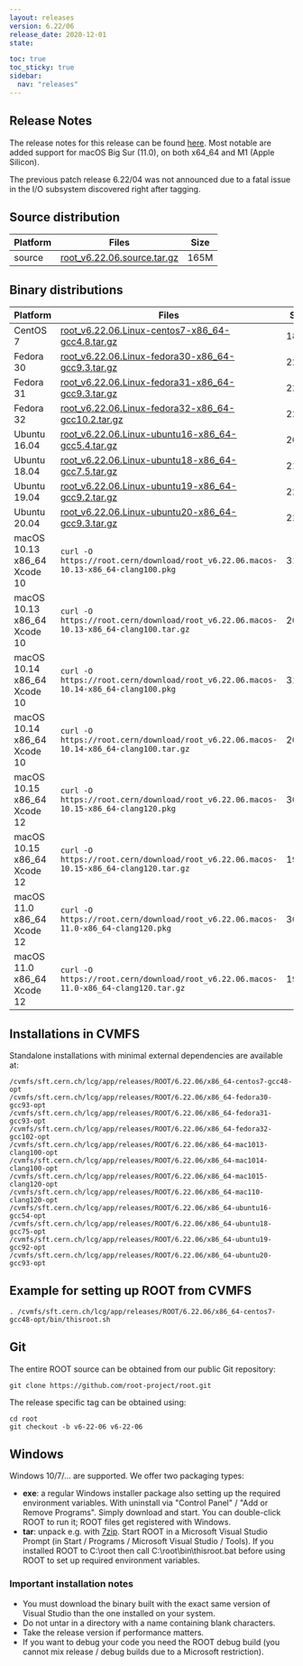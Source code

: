 ```yaml
---
layout: releases
version: 6.22/06
release_date: 2020-12-01
state:

toc: true
toc_sticky: true
sidebar:
  nav: "releases"
---
```



## Release Notes

The release notes for this release can be found [here](https://root.cern/doc/v622/release-notes.html#release-6.2206).
Most notable are added support for macOS Big Sur (11.0), on both x64_64 and M1 (Apple Silicon).

The previous patch release 6.22/04 was not announced due to a fatal issue in the I/O subsystem discovered right after tagging.

## Source distribution

| Platform       | Files | Size |
|-----------|-------|-----|
| source | [root_v6.22.06.source.tar.gz](https://root.cern/download/root_v6.22.06.source.tar.gz) | 165M |


## Binary distributions

| Platform       | Files | Size |
|-----------|-------|-----|
| CentOS 7 | [root_v6.22.06.Linux-centos7-x86_64-gcc4.8.tar.gz](https://root.cern/download/root_v6.22.06.Linux-centos7-x86_64-gcc4.8.tar.gz) | 186M |
| Fedora 30 | [root_v6.22.06.Linux-fedora30-x86_64-gcc9.3.tar.gz](https://root.cern/download/root_v6.22.06.Linux-fedora30-x86_64-gcc9.3.tar.gz) | 225M |
| Fedora 31 | [root_v6.22.06.Linux-fedora31-x86_64-gcc9.3.tar.gz](https://root.cern/download/root_v6.22.06.Linux-fedora31-x86_64-gcc9.3.tar.gz) | 225M |
| Fedora 32 | [root_v6.22.06.Linux-fedora32-x86_64-gcc10.2.tar.gz](https://root.cern/download/root_v6.22.06.Linux-fedora32-x86_64-gcc10.2.tar.gz) | 227M |
| Ubuntu 16.04 | [root_v6.22.06.Linux-ubuntu16-x86_64-gcc5.4.tar.gz](https://root.cern/download/root_v6.22.06.Linux-ubuntu16-x86_64-gcc5.4.tar.gz) | 200M |
| Ubuntu 18.04 | [root_v6.22.06.Linux-ubuntu18-x86_64-gcc7.5.tar.gz](https://root.cern/download/root_v6.22.06.Linux-ubuntu18-x86_64-gcc7.5.tar.gz) | 218M |
| Ubuntu 19.04 | [root_v6.22.06.Linux-ubuntu19-x86_64-gcc9.2.tar.gz](https://root.cern/download/root_v6.22.06.Linux-ubuntu19-x86_64-gcc9.2.tar.gz) | 223M |
| Ubuntu 20.04 | [root_v6.22.06.Linux-ubuntu20-x86_64-gcc9.3.tar.gz](https://root.cern/download/root_v6.22.06.Linux-ubuntu20-x86_64-gcc9.3.tar.gz) | 224M |
| macOS 10.13 x86_64 Xcode 10 | `curl -O https://root.cern/download/root_v6.22.06.macos-10.13-x86_64-clang100.pkg` | 315M |
| macOS 10.13 x86_64 Xcode 10 | `curl -O https://root.cern/download/root_v6.22.06.macos-10.13-x86_64-clang100.tar.gz` | 200M |
| macOS 10.14 x86_64 Xcode 10 | `curl -O https://root.cern/download/root_v6.22.06.macos-10.14-x86_64-clang100.pkg` | 314M |
| macOS 10.14 x86_64 Xcode 10 | `curl -O https://root.cern/download/root_v6.22.06.macos-10.14-x86_64-clang100.tar.gz` | 200M |
| macOS 10.15 x86_64 Xcode 12 | `curl -O https://root.cern/download/root_v6.22.06.macos-10.15-x86_64-clang120.pkg` | 308M |
| macOS 10.15 x86_64 Xcode 12 | `curl -O https://root.cern/download/root_v6.22.06.macos-10.15-x86_64-clang120.tar.gz` | 197M |
| macOS 11.0 x86_64 Xcode 12 | `curl -O https://root.cern/download/root_v6.22.06.macos-11.0-x86_64-clang120.pkg` | 309M |
| macOS 11.0 x86_64 Xcode 12 | `curl -O https://root.cern/download/root_v6.22.06.macos-11.0-x86_64-clang120.tar.gz` | 197M |


## Installations in CVMFS

Standalone installations with minimal external dependencies are available at:
~~~
/cvmfs/sft.cern.ch/lcg/app/releases/ROOT/6.22.06/x86_64-centos7-gcc48-opt
/cvmfs/sft.cern.ch/lcg/app/releases/ROOT/6.22.06/x86_64-fedora30-gcc93-opt
/cvmfs/sft.cern.ch/lcg/app/releases/ROOT/6.22.06/x86_64-fedora31-gcc93-opt
/cvmfs/sft.cern.ch/lcg/app/releases/ROOT/6.22.06/x86_64-fedora32-gcc102-opt
/cvmfs/sft.cern.ch/lcg/app/releases/ROOT/6.22.06/x86_64-mac1013-clang100-opt
/cvmfs/sft.cern.ch/lcg/app/releases/ROOT/6.22.06/x86_64-mac1014-clang100-opt
/cvmfs/sft.cern.ch/lcg/app/releases/ROOT/6.22.06/x86_64-mac1015-clang120-opt
/cvmfs/sft.cern.ch/lcg/app/releases/ROOT/6.22.06/x86_64-mac110-clang120-opt
/cvmfs/sft.cern.ch/lcg/app/releases/ROOT/6.22.06/x86_64-ubuntu16-gcc54-opt
/cvmfs/sft.cern.ch/lcg/app/releases/ROOT/6.22.06/x86_64-ubuntu18-gcc75-opt
/cvmfs/sft.cern.ch/lcg/app/releases/ROOT/6.22.06/x86_64-ubuntu19-gcc92-opt
/cvmfs/sft.cern.ch/lcg/app/releases/ROOT/6.22.06/x86_64-ubuntu20-gcc93-opt
~~~


## Example for setting up ROOT from CVMFS

~~~
. /cvmfs/sft.cern.ch/lcg/app/releases/ROOT/6.22.06/x86_64-centos7-gcc48-opt/bin/thisroot.sh
~~~

## Git

The entire ROOT source can be obtained from our public Git repository:

~~~
git clone https://github.com/root-project/root.git
~~~
The release specific tag can be obtained using:
~~~
cd root
git checkout -b v6-22-06 v6-22-06
~~~


## Windows

Windows 10/7/... are supported. We offer two packaging types:

 * **exe**: a regular Windows installer package also setting up the required environment variables. With uninstall via "Control Panel" / "Add or Remove Programs". Simply download and start. You can double-click ROOT to run it; ROOT files get registered with Windows.
 * **tar**: unpack e.g. with [7zip](https://www.7-zip.org). Start ROOT in a Microsoft Visual Studio Prompt (in Start / Programs / Microsoft Visual Studio / Tools). If you installed ROOT to C:\root then call C:\root\bin\thisroot.bat before using ROOT to set up required environment variables.

### Important installation notes

 * You must download the binary built with the exact same version of Visual Studio than the one installed on your system.
 * Do not untar in a directory with a name containing blank characters.
 * Take the release version if performance matters.
 * If you want to debug your code you need the ROOT debug build (you cannot mix release / debug builds due to a Microsoft restriction).

